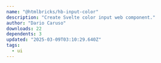 ```yaml
---
name: "@htmlbricks/hb-input-color"
description: "Create Svelte color input web component."
author: "Dario Caruso"
downloads: 22
dependents: 3
updated: "2025-03-09T03:10:29.640Z"
tags: 
  - ui
---
```

